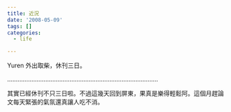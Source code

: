 ```yaml
---
title: 近況
date: '2008-05-09'
tags: []
categories:
  - life

---
```

Yuren 外出取柴，休刊三日。  
  
……………………………………………………………………………  
  
其實已經休刊不只三日啦。不過這幾天回到屏東，果真是樂得輕鬆阿。這個月趕論文每天緊張的氣氛還真讓人吃不消。